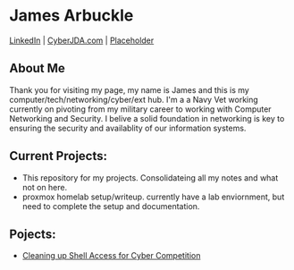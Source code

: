 # James Arbuckle
[LinkedIn](https://www.linkedin.com/in/cyber-jda/) | [CyberJDA.com](https://cyberjda.com/) | [Placeholder](link)

## About Me
Thank you for visiting my page, my name is James and this is my computer/tech/networking/cyber/ext hub. I'm a a Navy Vet working currently on pivoting from my military career to working with Computer Networking and Security. I belive a solid foundation in networking is key to ensuring the security and availablity of our information systems.

## Current Projects:

- This repository for my projects. Consolidateing all my notes and what not on here.
- proxmox homelab setup/writeup. currently have a lab enviornment, but need to complete the setup and documentation.

## Pojects:

- [Cleaning up Shell Access for Cyber Competition](https://github.com/jdarbuckle/NoRoot)














<!--
**jdarbuckle/jdarbuckle** is a ✨ _special_ ✨ repository because its `README.md` (this file) appears on your GitHub profile.
-->
